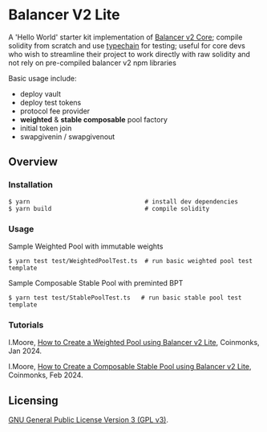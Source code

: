 # Balancer V2 Lite

A 'Hello World' starter kit implementation of [Balancer v2 Core](https://github.com/balancer/balancer-v2-monorepo); compile solidity from scratch and use 
[typechain](https://www.npmjs.com/package/typechain) for testing; useful for core devs who wish to streamline their project to work directly with raw solidity and not 
rely on pre-compiled balancer v2 npm libraries

Basic usage include:
* deploy vault
* deploy test tokens
* protocol fee provider
* **weighted** & **stable composable** pool factory
* initial token join
* swapgivenin / swapgivenout

## Overview

### Installation

```console
$ yarn                                # install dev dependencies
$ yarn build                          # compile solidity
```

### Usage

Sample Weighted Pool with immutable weights

```
$ yarn test test/WeightedPoolTest.ts  # run basic weighted pool test template
```

Sample Composable Stable Pool with preminted BPT

```
$ yarn test test/StablePoolTest.ts   # run basic stable pool test template
```

### Tutorials
I.Moore, [How to Create a Weighted Pool using Balancer v2 Lite](https://medium.com/coinmonks/onboarding-with-balancer-v2-lite-5e3b9c2c8824), Coinmonks, Jan 2024.

I.Moore, [How to Create a Composable Stable Pool using Balancer v2 
Lite](https://medium.com/coinmonks/how-to-create-a-composable-stable-pool-using-balancer-v2-lite-df44c756f0c0), 
Coinmonks, Feb 2024.

## Licensing

[GNU General Public License Version 3 (GPL v3)](../../LICENSE).
